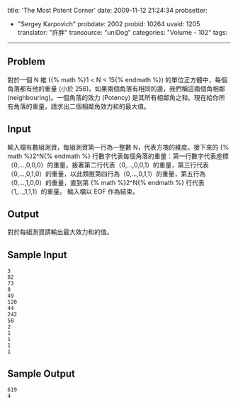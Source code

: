 title: 'The Most Potent Corner'
date: 2009-11-12 21:24:34
probsetter:
- "Sergey Karpovich"
probdate: 2002
probid: 10264
uvaid: 1205
translator: "許胖"
transource: "uniDog"
categories: "Volume - 102"
tags:
---

## Problem ##

對於一個 N 維 ({% math %}1 < N < 15{% endmath %}) 的單位正方體中，每個角落都有他的重量 (小於 256)。如果兩個角落有相同的邊，我們稱這兩個角相鄰 (neighbouring)。一個角落的效力 (Potency) 是其所有相鄰角之和。現在給你所有角落的重量，請求出二個相鄰角效力和的最大值。

<!-- more -->

## Input ##

輸入檔有數組測資，每組測資第一行為一整數 N，代表方塊的維度。接下來的 {% math %}2^N{% endmath %} 行數字代表每個角落的重量：第一行數字代表座標（0,…,0,0,0）的重量，接著第二行代表（0,…,0,0,1）的重量，第三行代表（0,…,0,1,0）的重量，以此類推第四行為（0,…,0,1,1）的重量，第五行為（0,…,1,0,0）的重量，直到第 {% math %}2^N{% endmath %} 行代表（1,…,1,1,1）的重量。
輸入檔以 EOF 作為結束。

## Output ##

對於每組測資請輸出最大效力和的值。

## Sample Input ##

	3
	82
	73
	8
	49
	120
	44
	242
	58
	2
	1
	1
	1
	1

## Sample Output ##

	619
	4